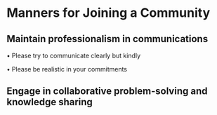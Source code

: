 # Manners for Joining a Community

## Maintain professionalism in communications  

•  Please try to communicate clearly but kindly  
 
•  Please be realistic in your commitments  
 
## Engage in collaborative problem-solving and knowledge sharing
